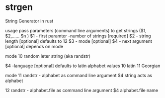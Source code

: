 # strgen
String Generator in rust

usage
pass parameters (command line arguments) to get strings ($1, $2,...... $n )
$1 - first paramter -number of strings [required]
$2 - string length [optional] defaults to 12
$3 - mode [optional]
$4 - next argument [optional] depends on mode

mode
10 random leter string (aka randstr)

$4 -language [optional] defaults to latin alphabet
values
10 latin
11 Georgian

mode
11 randstr - alphabet as command line argument
$4 string acts as alphabet

12 randstr - alphabet.file  as command line argument
$4 alphabet.file name
